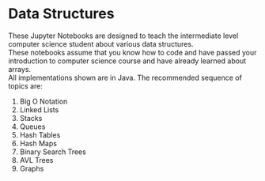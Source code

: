 # Data Structures
These Jupyter Notebooks are designed to teach the intermediate level computer science student about various data structures.<br>
These notebooks assume that you know how to code and have passed your introduction to computer science course and have already learned about arrays.<br>
All implementations shown are in Java.
The recommended sequence of topics are: <br>
<ol>
  <li>Big O Notation </li>
  <li>Linked Lists </li>
  <li>Stacks </li>
  <li>Queues </li>
  <li>Hash Tables </li>
  <li>Hash Maps </li>
  <li>Binary Search Trees </li>
  <li>AVL Trees </li>
  <li>Graphs </li>
</ol>
